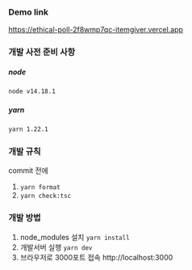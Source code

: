 ### Demo link

https://ethical-poll-2f8wmp7qc-itemgiver.vercel.app

### 개발 사전 준비 사항

##### node

```bash
node v14.18.1
```

##### yarn

```bash
yarn 1.22.1
```

### 개발 규칙

commit 전에

1. `yarn format`
2. `yarn check:tsc`

### 개발 방법

1. node_modules 설치 `yarn install`
2. 개발서버 실행 `yarn dev`
3. 브라우저로 3000포트 접속 http://localhost:3000
